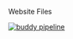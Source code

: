Website Files

[![buddy pipeline](https://app.buddy.works/shadow-2/buluma-wordpress/pipelines/pipeline/64531/badge.svg?token=58a106e8b06c88d28d53b4957dbda9c2f8c6de9e4177abe3f829d9e878b10def "buddy pipeline")](https://app.buddy.works/shadow-2/buluma-wordpress/pipelines/pipeline/64531)
